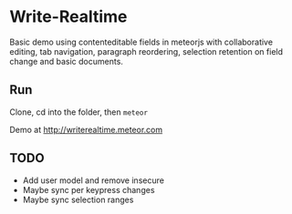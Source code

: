 # Write-Realtime

Basic demo using contenteditable fields in meteorjs with collaborative editing, tab navigation, paragraph reordering, selection retention on field change and basic documents.

## Run

Clone, cd into the folder, then `meteor`

Demo at http://writerealtime.meteor.com

## TODO
- Add user model and remove insecure
- Maybe sync per keypress changes
- Maybe sync selection ranges
